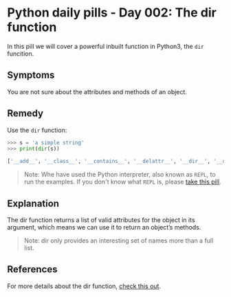 # Python daily pills - Day 002: The dir function

In this pill we will cover a powerful inbuilt function in Python3, the `dir` funcition.

## Symptoms

You are not sure about the attributes and methods of an object.

## Remedy

Use the `dir` function:

```python
>>> s = 'a simple string'
>>> print(dir(s))

['__add__', '__class__', '__contains__', '__delattr__', '__dir__', '__doc__', '__eq__', '__format__', '__ge__', '__getattribute__', '__getitem__', '__getnewargs__', '__gt__', '__hash__', '__init__', '__init_subclass__', '__iter__', '__le__', '__len__', '__lt__', '__mod__', '__mul__', '__ne__', '__new__', '__reduce__', '__reduce_ex__', '__repr__', '__rmod__', '__rmul__', '__setattr__', '__sizeof__', '__str__', '__subclasshook__', 'capitalize', 'casefold', 'center', 'count', 'encode', 'endswith', 'expandtabs', 'find', 'format', 'format_map', 'index', 'isalnum', 'isalpha', 'isascii', 'isdecimal', 'isdigit', 'isidentifier', 'islower', 'isnumeric', 'isprintable', 'isspace', 'istitle', 'isupper', 'join', 'ljust', 'lower', 'lstrip', 'maketrans', 'partition', 'replace', 'rfind', 'rindex', 'rjust', 'rpartition', 'rsplit', 'rstrip', 'split', 'splitlines', 'startswith', 'strip', 'swapcase', 'title', 'translate', 'upper', 'zfill']
```

> Note: Whe have used the Python interpreter, also known as `REPL`, to run the examples. If you don't know what `REPL` is, please [take this pill](../day-005).

## Explanation

The dir function returns a list of valid attributes for the object in its argument, which means we can use it to return an object’s methods.

> Note: dir only provides an interesting set of names more than a full list.

## References

For more details about the dir function, [check this out](https://docs.python.org/3/library/functions.html#dir).
